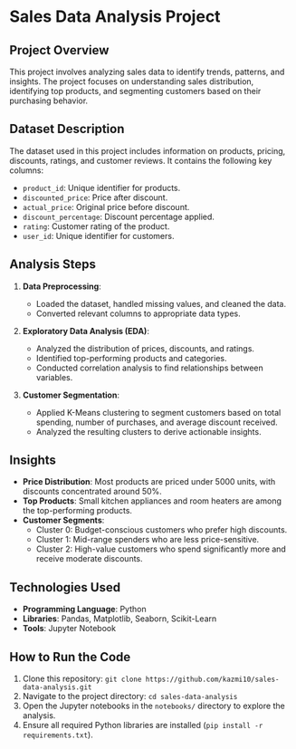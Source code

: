 # Sales Data Analysis Project

## Project Overview
This project involves analyzing sales data to identify trends, patterns, and insights. The project focuses on understanding sales distribution, identifying top products, and segmenting customers based on their purchasing behavior.

## Dataset Description
The dataset used in this project includes information on products, pricing, discounts, ratings, and customer reviews. It contains the following key columns:
- `product_id`: Unique identifier for products.
- `discounted_price`: Price after discount.
- `actual_price`: Original price before discount.
- `discount_percentage`: Discount percentage applied.
- `rating`: Customer rating of the product.
- `user_id`: Unique identifier for customers.

## Analysis Steps
1. **Data Preprocessing**:
   - Loaded the dataset, handled missing values, and cleaned the data.
   - Converted relevant columns to appropriate data types.

2. **Exploratory Data Analysis (EDA)**:
   - Analyzed the distribution of prices, discounts, and ratings.
   - Identified top-performing products and categories.
   - Conducted correlation analysis to find relationships between variables.

3. **Customer Segmentation**:
   - Applied K-Means clustering to segment customers based on total spending, number of purchases, and average discount received.
   - Analyzed the resulting clusters to derive actionable insights.

## Insights
- **Price Distribution**: Most products are priced under 5000 units, with discounts concentrated around 50%.
- **Top Products**: Small kitchen appliances and room heaters are among the top-performing products.
- **Customer Segments**:
  - Cluster 0: Budget-conscious customers who prefer high discounts.
  - Cluster 1: Mid-range spenders who are less price-sensitive.
  - Cluster 2: High-value customers who spend significantly more and receive moderate discounts.

## Technologies Used
- **Programming Language**: Python
- **Libraries**: Pandas, Matplotlib, Seaborn, Scikit-Learn
- **Tools**: Jupyter Notebook

## How to Run the Code
1. Clone this repository: `git clone https://github.com/kazmi10/sales-data-analysis.git`
2. Navigate to the project directory: `cd sales-data-analysis`
3. Open the Jupyter notebooks in the `notebooks/` directory to explore the analysis.
4. Ensure all required Python libraries are installed (`pip install -r requirements.txt`).

